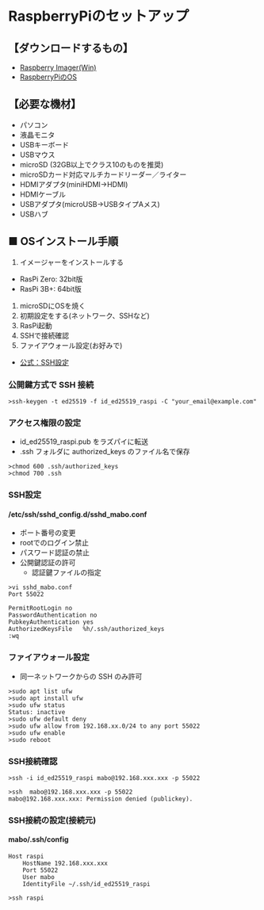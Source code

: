 # RaspberryPiのセットアップ

## 【ダウンロードするもの】

- [Raspberry Imager(Win)](https://downloads.raspberrypi.org/imager/)
- [RaspberryPiのOS](https://www.raspberrypi.com/software/operating-systems/)

## 【必要な機材】

- パソコン
- 液晶モニタ
- USBキーボード
- USBマウス
- microSD (32GB以上でクラス10のものを推奨)
- microSDカード対応マルチカードリーダー／ライター
- HDMIアダプタ(miniHDMI→HDMI)
- HDMIケーブル
- USBアダプタ(microUSB→USBタイプAメス)
- USBハブ

## ■ OSインストール手順

1. イメージャーをインストールする
  - RasPi Zero: 32bit版
  - RasPi 3B+: 64bit版
1. microSDにOSを焼く
  1. 初期設定をする(ネットワーク、SSHなど)
1. RasPi起動
  1. SSHで接続確認
  1. ファイアウォール設定(お好みで)


- [公式：SSH設定](https://www.raspberrypi.com/documentation/computers/remote-access.html#setting-up-an-ssh-server)


### 公開鍵方式で SSH 接続

```sh:
>ssh-keygen -t ed25519 -f id_ed25519_raspi -C "your_email@example.com"
```

### アクセス権限の設定

- id_ed25519_raspi.pub をラズパイに転送
- .ssh フォルダに authorized_keys のファイル名で保存

```sh:
>chmod 600 .ssh/authorized_keys
>chmod 700 .ssh
```

### SSH設定

#### /etc/ssh/sshd‗config.d/sshd_mabo.conf

- ポート番号の変更
- rootでのログイン禁止
- パスワード認証の禁止
- 公開鍵認証の許可
  - 認証鍵ファイルの指定

```sh:
>vi sshd_mabo.conf
Port 55022

PermitRootLogin no
PasswordAuthentication no
PubkeyAuthentication yes
AuthorizedKeysFile   %h/.ssh/authorized_keys
:wq
```

### ファイアウォール設定

- 同一ネットワークからの SSH のみ許可

```sh:
>sudo apt list ufw
>sudo apt install ufw
>sudo ufw status
Status: inactive
>sudo ufw default deny
>sudo ufw allow from 192.168.xx.0/24 to any port 55022
>sudo ufw enable
>sudo reboot
```

### SSH接続確認

```sh:OK
>ssh -i id_ed25519_raspi mabo@192.168.xxx.xxx -p 55022
```

```sh:NG
>ssh  mabo@192.168.xxx.xxx -p 55022
mabo@192.168.xxx.xxx: Permission denied (publickey).
```

### SSH接続の設定(接続元)

#### mabo/.ssh/config

```sh:
Host raspi
    HostName 192.168.xxx.xxx
    Port 55022
    User mabo
    IdentityFile ~/.ssh/id_ed25519_raspi
```

```sh:OK
>ssh raspi
```
